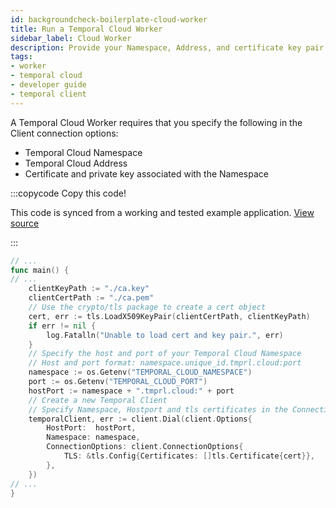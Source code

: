 ```yaml
---
id: backgroundcheck-boilerplate-cloud-worker
title: Run a Temporal Cloud Worker
sidebar_label: Cloud Worker
description: Provide your Namespace, Address, and certificate key pair to connect to Temporal Cloud.
tags:
- worker
- temporal cloud
- developer guide
- temporal client
---
```


<!-- DO NOT EDIT THIS FILE DIRECTLY.
THIS FILE IS GENERATED from https://github.com/temporalio/documentation-samples-go/blob/backgroundcheckboilerplate/backgroundcheck_boilerplate/cloud_worker/main_dacx.go. -->

A Temporal Cloud Worker requires that you specify the following in the Client connection options:

- Temporal Cloud Namespace
- Temporal Cloud Address
- Certificate and private key associated with the Namespace

:::copycode Copy this code!

This code is synced from a working and tested example application.
[View source](https://github.com/temporalio/documentation-samples-go/blob/backgroundcheckboilerplate/backgroundcheck_boilerplate/cloud_worker/main_dacx.go)

:::

```go
// ...
func main() {
// ...
	clientKeyPath := "./ca.key"
	clientCertPath := "./ca.pem"
	// Use the crypto/tls package to create a cert object
	cert, err := tls.LoadX509KeyPair(clientCertPath, clientKeyPath)
	if err != nil {
		log.Fatalln("Unable to load cert and key pair.", err)
	}
	// Specify the host and port of your Temporal Cloud Namespace
	// Host and port format: namespace.unique_id.tmprl.cloud:port
	namespace := os.Getenv("TEMPORAL_CLOUD_NAMESPACE")
	port := os.Getenv("TEMPORAL_CLOUD_PORT")
	hostPort := namespace + ".tmprl.cloud:" + port
	// Create a new Temporal Client
	// Specify Namespace, Hostport and tls certificates in the ConnectionOptions
	temporalClient, err := client.Dial(client.Options{
		HostPort:  hostPort,
		Namespace: namespace,
		ConnectionOptions: client.ConnectionOptions{
			TLS: &tls.Config{Certificates: []tls.Certificate{cert}},
		},
	})
// ...
}
```
